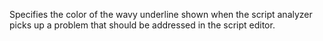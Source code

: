 Specifies the color of the wavy underline shown when the script analyzer
picks up a problem that should be addressed in the script editor.